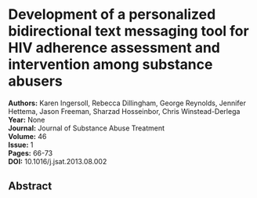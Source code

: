 # Development of a personalized bidirectional text messaging tool for HIV adherence assessment and intervention among substance abusers

**Authors:** Karen Ingersoll, Rebecca Dillingham, George Reynolds, Jennifer Hettema, Jason Freeman, Sharzad Hosseinbor, Chris Winstead-Derlega  
**Year:** None  
**Journal:** Journal of Substance Abuse Treatment  
**Volume:** 46  
**Issue:** 1  
**Pages:** 66-73  
**DOI:** 10.1016/j.jsat.2013.08.002  

## Abstract



